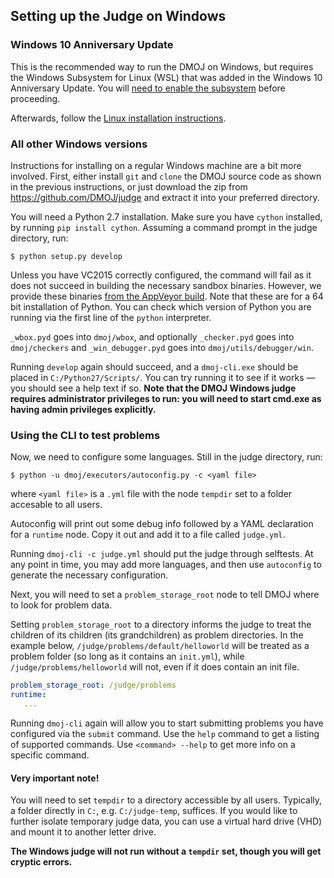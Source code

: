 ## Setting up the Judge on Windows

### Windows 10 Anniversary Update
This is the recommended way to run the DMOJ on Windows, but requires the Windows Subsystem for Linux (WSL) that was added in the Windows 10 Anniversary Update. You will [need to enable the subsystem](https://msdn.microsoft.com/en-us/commandline/wsl/install_guide) before proceeding.

Afterwards, follow the [Linux installation instructions](linux_installation.md).

### All other Windows versions

Instructions for installing on a regular Windows machine are a bit more involved. First, either install `git` and `clone` the DMOJ source code as shown in the previous instructions, or just download the zip from https://github.com/DMOJ/judge and extract it into your preferred directory.

You will need a Python 2.7 installation. Make sure you have `cython` installed, by running `pip install cython`. Assuming a command prompt in the judge directory, run:

```
$ python setup.py develop
```

Unless you have VC2015 correctly configured, the command will fail as it does not succeed in building the necessary sandbox binaries. However, we provide these binaries [from the AppVeyor build](https://ci.appveyor.com/project/quantum5/judge/build/artifacts). Note that these are for a 64 bit installation of Python. You can check which version of Python you are running via the first line of the `python` interpreter.

`_wbox.pyd` goes into `dmoj/wbox`, and optionally `_checker.pyd` goes into `dmoj/checkers` and `_win_debugger.pyd` goes into `dmoj/utils/debugger/win`.

Running `develop` again should succeed, and a `dmoj-cli.exe` should be placed in `C:/Python27/Scripts/`. You can try running it to see if it works &mdash; you should see a help text if so. **Note that the DMOJ Windows judge requires administrator privileges to run: you will need to start cmd.exe as having admin privileges explicitly.**

### Using the CLI to test problems

Now, we need to configure some languages. Still in the judge directory, run:

```
$ python -u dmoj/executors/autoconfig.py -c <yaml file>
```

where `<yaml file>` is a `.yml` file with the node `tempdir` set to a folder accesable to all users.

Autoconfig will print out some debug info followed by a YAML declaration for a `runtime` node. Copy it out and add it to a file called `judge.yml`.

Running `dmoj-cli -c judge.yml` should put the judge through selftests. At any point in time, you may add more languages, and then use `autoconfig` to generate the necessary configuration.

Next, you will need to set a `problem_storage_root` node to tell DMOJ where to look for problem data.

Setting `problem_storage_root` to a directory informs the judge to treat the children of its children (its grandchildren) as problem directories. In the example below, `/judge/problems/default/helloworld` will be treated as a problem folder (so long as it contains an `init.yml`), while `/judge/problems/helloworld` will not, even if it does contain an init file.

```yaml
problem_storage_root: /judge/problems
runtime:
   ...
```

Running `dmoj-cli` again will allow you to start submitting problems you have configured via the `submit` command. Use the `help` command to get a listing of supported commands. Use `<command> --help` to get more info on a specific command.

#### Very important note!
You will need to set `tempdir` to a directory accessible by all users. Typically, a folder directly in `C:`, e.g. `C:/judge-temp`, suffices. If you would like to further isolate temporary judge data, you can use a virtual hard drive (VHD) and mount it to another letter drive.

**The Windows judge will not run without a `tempdir` set, though you will get cryptic errors.**
